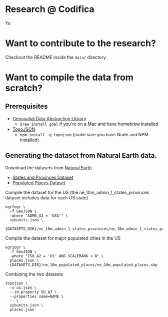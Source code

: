 # Research @ Codifica

Yo

# Want to contribute to the research?

Checkout the README inside the `data/` directory.

# Want to compile the data from scratch?

## Prerequisites

- [Geospatial Data Abstraction Library](http://trac.osgeo.org/gdal/wiki/DownloadingGdalBinaries)
    - `brew install gdal` if you're on a Mac and have homebrew installed
- [TopoJSON](https://github.com/mbostock/topojson)
    - `npm install -g topojson` (make sure you have Node and NPM installed)

## Generating the dataset from Natural Earth data.

Download the datasets from [Natural Earth](http://www.naturalearthdata.com/)

- [States and Provinces Dataset](http://www.naturalearthdata.com/downloads/10m-cultural-vectors/10m-admin-1-states-provinces/)
- [Populated Places Dataset](http://www.naturalearthdata.com/http//www.naturalearthdata.com/download/10m/cultural/ne_10m_populated_places.zip)

Compile the dataset for the US (the ne_10m_admin_1_states_provinces dataset includes data for each US state)

    ogr2ogr \
      -f GeoJSON \
      -where "ADM0_A3 = 'USA'" \
      subunits.json \
      {DATASETS_DIR}/ne_10m_admin_1_states_provinces/ne_10m_admin_1_states_provinces.shp

Compile the dataset for major populated cities in the US

    ogr2ogr \
      -f GeoJSON \
      -where "ISO_A2 = 'US' AND SCALERANK < 8" \
      places.json \
      {DATASETS_DIR}/ne_10m_populated_places/ne_10m_populated_places.shp

Combining the two datasets

    topojson \
      -o us.json \
      --id-property SU_A3 \
      --properties name=NAME \
      -- \
      subunits.json \
      places.json
